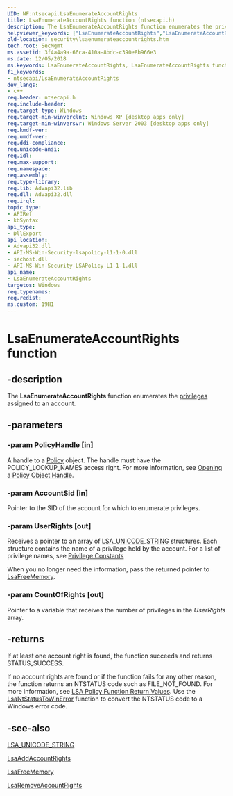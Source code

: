 ```yaml
---
UID: NF:ntsecapi.LsaEnumerateAccountRights
title: LsaEnumerateAccountRights function (ntsecapi.h)
description: The LsaEnumerateAccountRights function enumerates the privileges assigned to an account.
helpviewer_keywords: ["LsaEnumerateAccountRights","LsaEnumerateAccountRights function [Security]","_lsa_lsaenumerateaccountrights","ntsecapi/LsaEnumerateAccountRights","security.lsaenumerateaccountrights"]
old-location: security\lsaenumerateaccountrights.htm
tech.root: SecMgmt
ms.assetid: 3f4a4a9a-66ca-410a-8bdc-c390e8b966e3
ms.date: 12/05/2018
ms.keywords: LsaEnumerateAccountRights, LsaEnumerateAccountRights function [Security], _lsa_lsaenumerateaccountrights, ntsecapi/LsaEnumerateAccountRights, security.lsaenumerateaccountrights
f1_keywords:
- ntsecapi/LsaEnumerateAccountRights
dev_langs:
- c++
req.header: ntsecapi.h
req.include-header: 
req.target-type: Windows
req.target-min-winverclnt: Windows XP [desktop apps only]
req.target-min-winversvr: Windows Server 2003 [desktop apps only]
req.kmdf-ver: 
req.umdf-ver: 
req.ddi-compliance: 
req.unicode-ansi: 
req.idl: 
req.max-support: 
req.namespace: 
req.assembly: 
req.type-library: 
req.lib: Advapi32.lib
req.dll: Advapi32.dll
req.irql: 
topic_type:
- APIRef
- kbSyntax
api_type:
- DllExport
api_location:
- Advapi32.dll
- API-MS-Win-Security-lsapolicy-l1-1-0.dll
- sechost.dll
- API-MS-Win-Security-LSAPolicy-L1-1-1.dll
api_name:
- LsaEnumerateAccountRights
targetos: Windows
req.typenames: 
req.redist: 
ms.custom: 19H1
---
```


# LsaEnumerateAccountRights function


## -description


The <b>LsaEnumerateAccountRights</b> function enumerates the <a href="https://docs.microsoft.com/windows/desktop/SecGloss/p-gly">privileges</a> assigned to an account.


## -parameters




### -param PolicyHandle [in]

A handle to a <a href="https://docs.microsoft.com/windows/desktop/SecMgmt/policy-object">Policy</a> object. The handle must have the POLICY_LOOKUP_NAMES access right. For more information, see 
<a href="https://docs.microsoft.com/windows/desktop/SecMgmt/opening-a-policy-object-handle">Opening a Policy Object Handle</a>.


### -param AccountSid [in]

Pointer to the SID of the account for which to enumerate privileges.


### -param UserRights [out]

Receives a pointer to an array of 
<a href="https://docs.microsoft.com/windows/desktop/api/lsalookup/ns-lsalookup-lsa_unicode_string">LSA_UNICODE_STRING</a> structures. Each structure contains the name of a privilege held by the account. For a list of privilege names, see 
<a href="https://docs.microsoft.com/windows/desktop/SecAuthZ/authorization-constants">Privilege Constants</a>

When you no longer need the information, pass the returned pointer to 
<a href="https://docs.microsoft.com/windows/desktop/api/ntsecapi/nf-ntsecapi-lsafreememory">LsaFreeMemory</a>.


### -param CountOfRights [out]

Pointer to a variable that receives the number of privileges in the <i>UserRights</i> array.


## -returns



If at least one account right is found, the function succeeds and returns STATUS_SUCCESS.

If no account rights are found or if the function fails for any other reason, the function returns an NTSTATUS code such as FILE_NOT_FOUND. For more information, see 
<a href="https://docs.microsoft.com/windows/desktop/SecMgmt/management-return-values">LSA Policy Function Return Values</a>. Use the 
<a href="https://docs.microsoft.com/windows/desktop/api/ntsecapi/nf-ntsecapi-lsantstatustowinerror">LsaNtStatusToWinError</a> function to convert the NTSTATUS code to a Windows error code.




## -see-also




<a href="https://docs.microsoft.com/windows/desktop/api/lsalookup/ns-lsalookup-lsa_unicode_string">LSA_UNICODE_STRING</a>



<a href="https://docs.microsoft.com/windows/desktop/api/ntsecapi/nf-ntsecapi-lsaaddaccountrights">LsaAddAccountRights</a>



<a href="https://docs.microsoft.com/windows/desktop/api/ntsecapi/nf-ntsecapi-lsafreememory">LsaFreeMemory</a>



<a href="https://docs.microsoft.com/windows/desktop/api/ntsecapi/nf-ntsecapi-lsaremoveaccountrights">LsaRemoveAccountRights</a>
 

 

